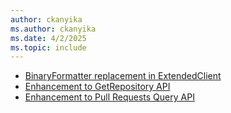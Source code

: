 ```yaml
---
author: ckanyika
ms.author: ckanyika
ms.date: 4/2/2025
ms.topic: include
---
```


- [BinaryFormatter replacement in ExtendedClient](#binaryformatter-replacement-in-extendedclient)
- [Enhancement to GetRepository API](#enhancement-to-getrepository-api)
- [Enhancement to Pull Requests Query API](#enhancement-to-pull-requests-query-api)
